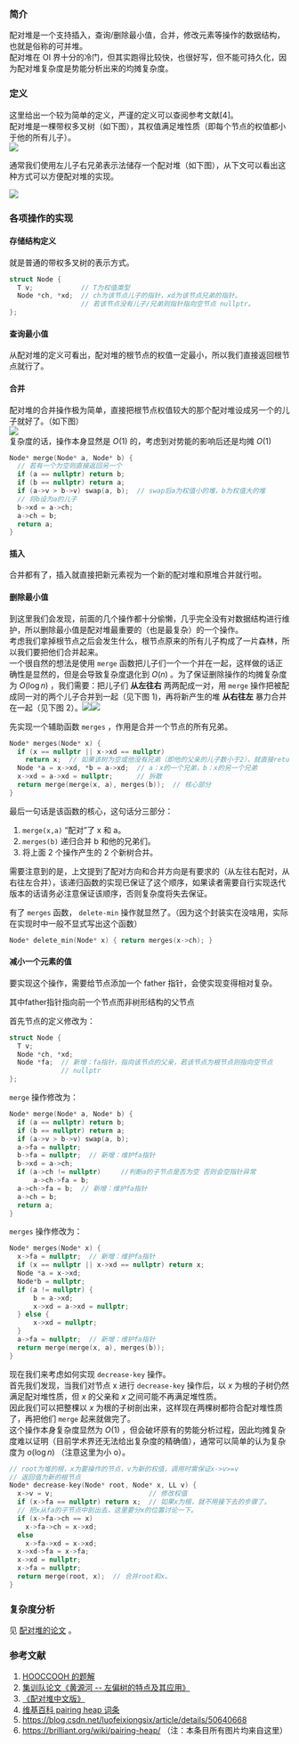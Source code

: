 ### 简介

配对堆是一个支持插入，查询/删除最小值，合并，修改元素等操作的数据结构，也就是俗称的可并堆。  
配对堆在 OI 界十分的冷门，但其实跑得比较快，也很好写，但不能可持久化，因为配对堆复杂度是势能分析出来的均摊复杂度。

### 定义

这里给出一个较为简单的定义，严谨的定义可以查阅参考文献[4]。  
配对堆是一棵带权多叉树（如下图），其权值满足堆性质（即每个节点的权值都小于他的所有儿子）。  
![](./images/pairingheap1.png)

通常我们使用左儿子右兄弟表示法储存一个配对堆（如下图），从下文可以看出这种方式可以方便配对堆的实现。

![](./images/pairingheap2.png)

### 各项操作的实现

#### 存储结构定义

就是普通的带权多叉树的表示方式。

```cpp
struct Node {
  T v;            // T为权值类型
  Node *ch, *xd;  // ch为该节点儿子的指针，xd为该节点兄弟的指针。
                  // 若该节点没有儿子/兄弟则指针指向空节点 nullptr。
};
```

#### 查询最小值

从配对堆的定义可看出，配对堆的根节点的权值一定最小，所以我们直接返回根节点就行了。

#### 合并

配对堆的合并操作极为简单，直接把根节点权值较大的那个配对堆设成另一个的儿子就好了。（如下图）  
![](./images/pairingheap3.png)  
复杂度的话，操作本身显然是 $O(1)$ 的，考虑到对势能的影响后还是均摊 $O(1)$ 

```cpp
Node* merge(Node* a, Node* b) {
  // 若有一个为空则直接返回另一个
  if (a == nullptr) return b;
  if (b == nullptr) return a;
  if (a->v > b->v) swap(a, b);  // swap后a为权值小的堆，b为权值大的堆
  // 将b设为a的儿子
  b->xd = a->ch;
  a->ch = b;
  return a;
}
```

#### 插入

合并都有了，插入就直接把新元素视为一个新的配对堆和原堆合并就行啦。

#### 删除最小值

到这里我们会发现，前面的几个操作都十分偷懒，几乎完全没有对数据结构进行维护，所以删除最小值是配对堆最重要的（也是最复杂）的一个操作。  
考虑我们拿掉根节点之后会发生什么，根节点原来的所有儿子构成了一片森林，所以我们要把他们合并起来。  
一个很自然的想法是使用 `merge` 函数把儿子们一个一个并在一起，这样做的话正确性是显然的，但是会导致复杂度退化到 $O(n)$ 。为了保证删除操作的均摊复杂度为 $O(\log n)$ ，我们需要：把儿子们 **从左往右** 两两配成一对，用 `merge` 操作把被配成同一对的两个儿子合并到一起（见下图 1)，再将新产生的堆 **从右往左** 暴力合并在一起（见下图 2）。![](./images/pairingheap4.jpg)![](./images/pairingheap5.jpg)

先实现一个辅助函数 `merges` ，作用是合并一个节点的所有兄弟。

```cpp
Node* merges(Node* x) {
  if (x == nullptr || x->xd == nullptr)
    return x;  // 如果该树为空或他没有兄弟（即他的父亲的儿子数小于2），就直接return。
  Node *a = x->xd, *b = a->xd;  // a：x的一个兄弟，b：x的另一个兄弟
  x->xd = a->xd = nullptr;      // 拆散
  return merge(merge(x, a), merges(b));  // 核心部分
}
```

最后一句话是该函数的核心，这句话分三部分：

1.  `merge(x,a)` “配对”了 x 和 a。
2.  `merges(b)` 递归合并 b 和他的兄弟们。
3.  将上面 2 个操作产生的 2 个新树合并。

需要注意到的是，上文提到了配对方向和合并方向是有要求的（从左往右配对，从右往左合并），该递归函数的实现已保证了这个顺序，如果读者需要自行实现迭代版本的话请务必注意保证该顺序，否则复杂度将失去保证。

有了 `merges` 函数， `delete-min` 操作就显然了。（因为这个封装实在没啥用，实际在实现时中一般不显式写出这个函数）

```cpp
Node* delete_min(Node* x) { return merges(x->ch); }
```

#### 减小一个元素的值

要实现这个操作，需要给节点添加一个 father 指针，会使实现变得相对复杂。  

其中father指针指向前一个节点而非树形结构的父节点

首先节点的定义修改为：

```cpp
struct Node {
  T v;
  Node *ch, *xd;
  Node *fa;  // 新增：fa指针，指向该节点的父亲，若该节点为根节点则指向空节点
             // nullptr
};
```

 `merge` 操作修改为：

```cpp
Node* merge(Node* a, Node* b) {
  if (a == nullptr) return b;
  if (b == nullptr) return a;
  if (a->v > b->v) swap(a, b);
  a->fa = nullptr;
  b->fa = nullptr;  // 新增：维护fa指针
  b->xd = a->ch;
  if (a->ch != nullptr)		//判断a的子节点是否为空 否则会空指针异常
      a->ch->fa = b;
  a->ch->fa = b;  // 新增：维护fa指针
  a->ch = b;
  return a;
}
```

 `merges` 操作修改为：

```cpp
Node* merges(Node* x) {
  x->fa = nullptr;  // 新增：维护fa指针
  if (x == nullptr || x->xd == nullptr) return x;
  Node *a = x->xd;
  Node*b = nullptr;
  if (a != nullptr) {
      b = a->xd;
      x->xd = a->xd = nullptr;
  } else {
      x->xd = nullptr;
  }
  a->fa = nullptr;  // 新增：维护fa指针
  return merge(merge(x, a), merges(b));
}
```

现在我们来考虑如何实现 `decrease-key` 操作。  
首先我们发现，当我们对节点 x 进行 `decrease-key` 操作后，以 $x$ 为根的子树仍然满足配对堆性质，但 $x$ 的父亲和 $x$ 之间可能不再满足堆性质。  
因此我们可以把整棵以 $x$ 为根的子树剖出来，这样现在两棵树都符合配对堆性质了，再把他们 `merge` 起来就做完了。  
这个操作本身复杂度显然为 $O(1)$ ，但会破坏原有的势能分析过程，因此均摊复杂度难以证明（目前学术界还无法给出复杂度的精确值），通常可以简单的认为复杂度为 $o(\log n)$ （注意这里为小 o）。

```cpp
// root为堆的根，x为要操作的节点，v为新的权值，调用时需保证x->v>=v
// 返回值为新的根节点
Node* decrease-key(Node* root, Node* x, LL v) {
  x->v = v;                        // 修改权值
  if (x->fa == nullptr) return x;  // 如果x为根，就不用接下去的步骤了。
  // 把x从fa的子节点中剖出去，这里要分x的位置讨论一下。
  if (x->fa->ch == x)
    x->fa->ch = x->xd;
  else
    x->fa->xd = x->xd;
  x->xd->fa = x->fa;
  x->xd = nullptr;
  x->fa = nullptr;
  return merge(root, x);  // 合并root和x。
}
```

### 复杂度分析

见 [配对堆的论文](http://www.cs.cmu.edu/~sleator/papers/pairing-heaps.pdf) 。

### 参考文献

1.  [HOOCCOOH 的题解](https://hooccooh.blog.luogu.org/solution-p3377) 
2.  [集训队论文《黄源河 -- 左偏树的特点及其应用》](https://wenku.baidu.com/view/20e9ff18964bcf84b9d57ba1.html)
3.  [《配对堆中文版》](https://wenku.baidu.com/view/f2527bc2bb4cf7ec4afed06d.html) 
4.  [维基百科 pairing heap 词条](https://en.wikipedia.org/wiki/Pairing_heap) 
5.  <https://blog.csdn.net/luofeixiongsix/article/details/50640668> 
6.  <https://brilliant.org/wiki/pairing-heap/> （注：本条目所有图片均来自这里）
